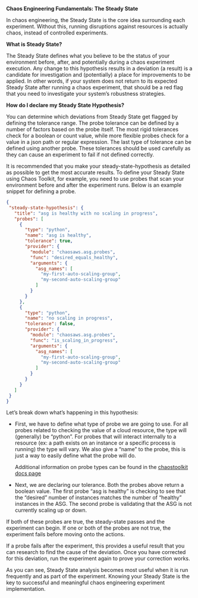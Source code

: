 **Chaos Engineering Fundamentals: The Steady State**

In chaos engineering, the Steady State is the core idea surrounding each experiment. Without this, running disruptions against resources is actually chaos, instead of controlled experiments. 

**What is Steady State?**

The Steady State defines what you believe to be the status of your environment before, after, and potentially during a chaos experiment execution. Any change to this hypothesis results in a deviation (a result) is a candidate for investigation and (potentially) a place for improvements to be applied. In other words, if your system does not return to its expected Steady State after running a chaos experiment, that should be a red flag that you need to investigate your system’s robustness strategies.

**How do I declare my Steady State Hypothesis?**

You can determine which deviations from Steady State get flagged by defining the tolerance range. The probe tolerance can be defined by a number of factors based on the probe itself. The most rigid tolerances check for a boolean or count value, while more flexible probes check for a value in a json path or regular expression. The last type of tolerance can be defined using another probe. These tolerances should be used carefully as they can cause an experiment to fail if not defined correctly.

It is recommended that you make your steady-state-hypothesis as detailed as possible to get the most accurate results. To define your Steady State using Chaos Toolkit, for example, you need to use probes that scan your environment before and after the experiment runs. Below is an example snippet for defining a probe.

```json
{
 "steady-state-hypothesis": {
   "title": "asg is healthy with no scaling in progress",
   "probes": [
     {
       "type": "python",
       "name": "asg is healthy",
       "tolerance": true,
       "provider": {
         "module": "chaosaws.asg.probes",
         "func": "desired_equals_healthy",
         "arguments": {
           "asg_names": [
             "my-first-auto-scaling-group",
             "my-second-auto-scaling-group"
           ]
         }
       }
     },
     {
       "type": "python",
       "name": "no scaling in progress",
       "tolerance": false,
       "provider": {
         "module": "chaosaws.asg.probes",
         "func": "is_scaling_in_progress",
         "arguments": {
           "asg_names": [
             "my-first-auto-scaling-group",
             "my-second-auto-scaling-group"
           ]
         }
       }
     }
   ]
 }
}
```

Let’s break down what’s happening in this hypothesis:

- First, we have to define what type of probe we are going to use. For all probes related to checking the value of a cloud resource, the type will (generally) be “python”. For probes that will interact internally to a resource (ex: a path exists on an instance or a specific process is running) the type will vary. We also give a “name” to the probe, this is just a way to easily define what the probe will do.
   
   Additional information on probe types can be found in the [chaostoolkit docs page](https://docs.chaostoolkit.org/reference/concepts/)

- Next, we are declaring our tolerance. Both the probes above return a boolean value. The first probe “asg is healthy” is checking to see that the “desired” number of instances matches the number of “healthy” instances in the ASG. The second probe is validating that the ASG is not currently scaling up or down.

If both of these probes are true, the steady-state passes and the experiment can begin. If one or both of the probes are not true, the experiment fails before moving onto the actions.

If a probe fails after the experiment, this provides a useful result that you can research to find the cause of the deviation. Once you have corrected for this deviation, run the experiment again to prove your correction works. 

As you can see, Steady State analysis becomes most useful when it is run frequently and as part of the experiment. Knowing your Steady State is the key to successful and meaningful chaos engineering experiment implementation. 
